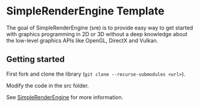 # SimpleRenderEngine Template

The goal of SimpleRenderEngine (sre) is to provide easy way to get started with graphics 
programming in 2D or 3D without a deep knowledge about the low-level graphics APIs like 
OpenGL, DirectX and Vulkan.

## Getting started

First fork and clone the library (`git clone --recurse-submodules <url>`). 

Modify the code in the src folder.

See [SimpleRenderEngine](https://github.com/mortennobel/SimpleRenderEngine) for more information.